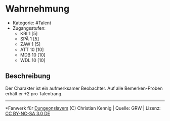 <!---
Dies ist ein Fanwerk für DUNGEONSLAYERS (C) von Christian Kennig

Quellen:      [Dungeonslayers Grundregelwerk](https://www.f-space.de/ds4/downloads.html)
              [Talentbeschreibungen](https://www.f-space.de/ds4/tools-talentcards.html)
License:      [CC-BY-NC-SA 4.0](https://creativecommons.org/licenses/by-nc-sa/4.0/deed.de)
Richtlinien:  [Fanwerkrichtlinien](https://www.dungeonslayers.net/fanwerk-richtlinien/)
Autor:        Zauberlehrling
-->

  
# Wahrnehmung  
- Kategorie: #Talent  
- Zugangsstufen:  
  - KRI 1 [5]  
  - SPÄ 1 [5]  
  - ZAW 1 [5]  
  - ATT 10 [10]  
  - MDB 10 [10]  
  - WDL 10 [10]  

## Beschreibung  
Der Charakter ist ein aufmerksamer Beobachter. Auf alle Bemerken-Proben erhält er +2 pro Talentrang.


___  
*Fanwerk für [Dungeonslayers](https://www.dungeonslayers.net/) (C) Christian Kennig | Quelle: GRW | Lizenz: [CC BY-NC-SA 3.0 DE](https://creativecommons.org/licenses/by-nc-sa/3.0/de/)  